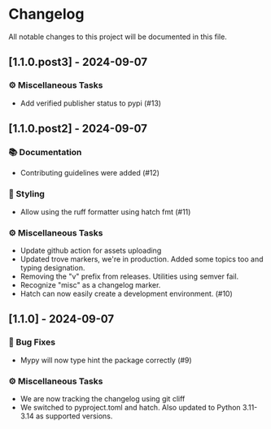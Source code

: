 # Changelog

All notable changes to this project will be documented in this file.

## [1.1.0.post3] - 2024-09-07

### ⚙️ Miscellaneous Tasks

- Add verified publisher status to pypi (#13)

## [1.1.0.post2] - 2024-09-07

### 📚 Documentation

- Contributing guidelines were added (#12)

### 🎨 Styling

- Allow using the ruff formatter using hatch fmt (#11)

### ⚙️ Miscellaneous Tasks

- Update github action for assets uploading
- Updated trove markers, we're in production. Added some topics too and typing designation.
- Removing the "v" prefix from releases. Utilities using semver fail.
- Recognize "misc" as a changelog marker.
- Hatch can now easily create a development environment. (#10)

## [1.1.0] - 2024-09-07

### 🐛 Bug Fixes

- Mypy will now type hint the package correctly (#9)

### ⚙️ Miscellaneous Tasks

- We are now tracking the changelog using git cliff
- We switched to pyproject.toml and hatch. Also updated to Python 3.11-3.14 as supported versions.

<!-- generated by git-cliff -->
